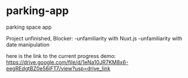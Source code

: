 # parking-app
parking space app

Project unfinished, Blocker: 
-unfamiliarity with Nuxt.js
-unfamiliarity with date manipulation

here is the link to the current progress demo: 
https://drive.google.com/file/d/1eNa10JR7KM8x6-eegREdgtBZ0e56iFT7/view?usp=drive_link
